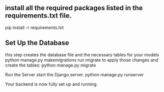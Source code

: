 
## install all the required packages listed in the requirements.txt file.

pip install -r requirements.txt

## Set Up the Database

this step creates the database file and the necessary tables for your models
python manage.py makemigrations
run migrate to apply those changes and create the tables:
python manage.py migrate


Run the Server
start the Django server.
python manage.py runserver

Your backend is now fully set up and running.